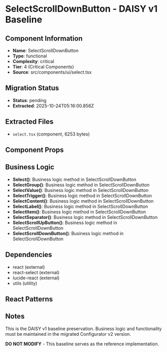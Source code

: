# SelectScrollDownButton - DAISY v1 Baseline

## Component Information

- **Name**: SelectScrollDownButton
- **Type**: functional
- **Complexity**: critical
- **Tier**: 4 (Critical Components)
- **Source**: src/components/ui/select.tsx

## Migration Status

- **Status**: pending
- **Extracted**: 2025-10-24T05:16:00.856Z

## Extracted Files

- `select.tsx` (component, 6253 bytes)

## Component Props



## Business Logic

- **Select()**: Business logic method in SelectScrollDownButton
- **SelectGroup()**: Business logic method in SelectScrollDownButton
- **SelectValue()**: Business logic method in SelectScrollDownButton
- **SelectTrigger()**: Business logic method in SelectScrollDownButton
- **SelectContent()**: Business logic method in SelectScrollDownButton
- **SelectLabel()**: Business logic method in SelectScrollDownButton
- **SelectItem()**: Business logic method in SelectScrollDownButton
- **SelectSeparator()**: Business logic method in SelectScrollDownButton
- **SelectScrollUpButton()**: Business logic method in SelectScrollDownButton
- **SelectScrollDownButton()**: Business logic method in SelectScrollDownButton

## Dependencies

- react (external)
- react-select (external)
- lucide-react (external)
- utils (utility)

## React Patterns



## Notes

This is the DAISY v1 baseline preservation. Business logic and functionality
must be maintained in the migrated Configurator v2 version.

**DO NOT MODIFY** - This baseline serves as the reference implementation.
